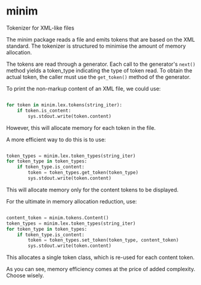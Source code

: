 # minim
Tokenizer for XML-like files

The minim package reads a file and emits tokens that are based on the XML
standard.  The tokenizer is structured to minimise the amount of memory
allocation.

The tokens are read through a generator.  Each call to the generator's `next()`
method yields a token_type indicating the type of token read.  To obtain the
actual token, the caller must use the `get_token()` method of the generator.

To print the non-markup content of an XML file, we could use:

```python

for token in minim.lex.tokens(string_iter):
	if token.is_content:
		sys.stdout.write(token.content)
```

However, this will allocate memory for each token in the file.

A more efficient way to do this is to use:

```python

token_types = minim.lex.token_types(string_iter)
for token_type in token_types:
	if token_type.is_content:
		token = token_types.get_token(token_type)
		sys.stdout.write(token.content)
```

This will allocate memory only for the content tokens to be displayed.

For the ultimate in memory allocation reduction, use:

```python

content_token = minim.tokens.Content()
token_types = minim.lex.token_types(string_iter)
for token_type in token_types:
	if token_type.is_content:
		token = token_types.set_token(token_type, content_token)
		sys.stdout.write(token.content)
```

This allocates a single token class, which is re-used for each content token.

As you can see, memory efficiency comes at the price of added complexity.
Choose wisely.
